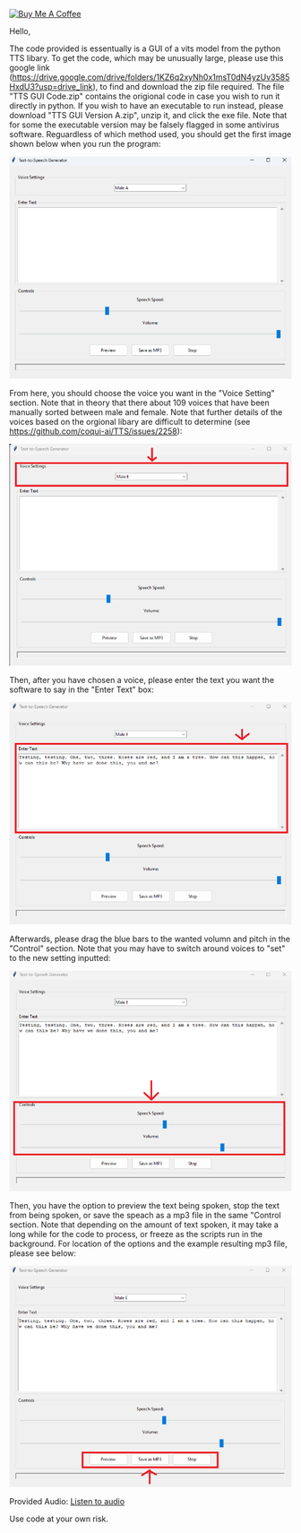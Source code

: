 <a href="https://www.buymeacoffee.com/randompers0" target="_blank"><img src="https://cdn.buymeacoffee.com/buttons/default-orange.png" alt="Buy Me A Coffee" height="41" width="174"></a>

Hello,

The code provided is essentually is a GUI of a vits model from the python TTS libary. To get the code, which may be unusually large, please use this google link (https://drive.google.com/drive/folders/1KZ6q2xyNh0x1msT0dN4yzUv3585HxdU3?usp=drive_link), to find and download the zip file required. The file "TTS GUI Code.zip" contains the origional code in case you wish to run it directly in python. If you wish to have an executable to run instead, please download "TTS GUI Version A.zip", unzip it, and click the exe file. Note that for some the executable version may be falsely flagged in some antivirus software. Reguardless of which method used, you should get the first image shown below when you run the program:

![alt text](https://github.com/DonNguyen123/Text-to-Speech_GUI/blob/cceacd2cf13ba55fd54e85c9ee8f8c44cba06fc5/Example%20Images%20and%20Sound/Main_Interface.png)

From here, you should choose the voice you want in the "Voice Setting" section. Note that in theory that there about 109 voices that have been manually sorted between male and female. Note that further details of the voices based on the orgional libary are difficult to determine (see https://github.com/coqui-ai/TTS/issues/2258):

![alt text](https://github.com/DonNguyen123/Text-to-Speech_GUI/blob/cceacd2cf13ba55fd54e85c9ee8f8c44cba06fc5/Example%20Images%20and%20Sound/Voice_Selection.png)

Then, after you have chosen a voice, please enter the text you want the software to say in the "Enter Text" box:

![alt text](https://github.com/DonNguyen123/Text-to-Speech_GUI/blob/cceacd2cf13ba55fd54e85c9ee8f8c44cba06fc5/Example%20Images%20and%20Sound/Text_Imput.png)

Afterwards, please drag the blue bars to the wanted volumn and pitch in the "Control" section. Note that you may have to switch around voices to "set" to the new setting inputted:

![alt text](https://github.com/DonNguyen123/Text-to-Speech_GUI/blob/cceacd2cf13ba55fd54e85c9ee8f8c44cba06fc5/Example%20Images%20and%20Sound/Volumn_and_Speed_Selection.png)

Then, you have the option to preview the text being spoken, stop the text from being spoken, or save the speach as a mp3 file in the same "Control section. Note that depending on the amount of text spoken, it may take a long while for the code to process, or freeze as the scripts run in the background. For location of the options and the example resulting mp3 file, please see below:

![alt text](https://github.com/DonNguyen123/Text-to-Speech_GUI/blob/cceacd2cf13ba55fd54e85c9ee8f8c44cba06fc5/Example%20Images%20and%20Sound/Save_Preview_Voice_Output.png)

Provided Audio: [Listen to audio](https://github.com/DonNguyen123/Text-to-Speech_GUI/blob/cceacd2cf13ba55fd54e85c9ee8f8c44cba06fc5/Example%20Images%20and%20Sound/Testing_Sound_Sample.mp3)

Use code at your own risk.
